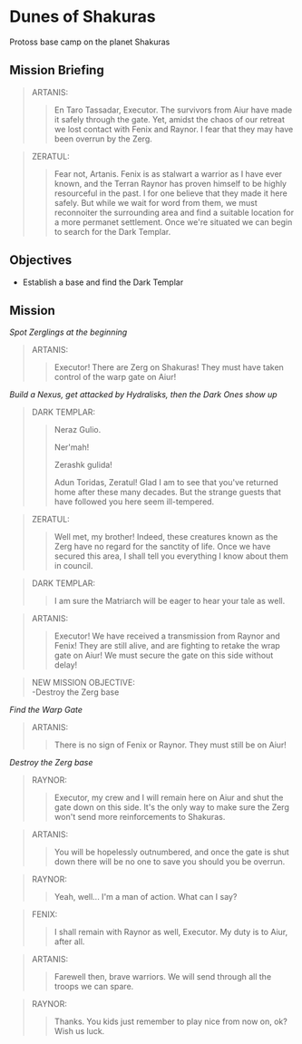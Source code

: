 # Dunes of Shakuras

Protoss base camp on the planet Shakuras

## Mission Briefing

> ARTANIS:
>> En Taro Tassadar, Executor. The survivors from Aiur have made it safely through the gate. Yet, amidst the chaos of our retreat we lost contact with Fenix and Raynor. I fear that they may have been overrun by the Zerg.

> ZERATUL:
>> Fear not, Artanis. Fenix is as stalwart a warrior as I have ever known, and the Terran Raynor has proven himself to be highly resourceful in the past. I for one believe that they made it here safely. But while we wait for word from them, we must reconnoiter the surrounding area and find a suitable location for a more permanet settlement. Once we're situated we can begin to search for the Dark Templar.

## Objectives

- Establish a base and find the Dark Templar

## Mission

_Spot Zerglings at the beginning_

> ARTANIS:
>> Executor! There are Zerg on Shakuras! They must have taken control of the warp gate on Aiur!

_Build a Nexus, get attacked by Hydralisks, then the Dark Ones show up_

> DARK TEMPLAR:
>> Neraz Gulio.
>>
>> Ner'mah!
>>
>> Zerashk gulida!
>>
>> Adun Toridas, Zeratul! Glad I am to see that you've returned home after these many decades. But the strange guests that have followed you here seem ill-tempered.

> ZERATUL:
>> Well met, my brother! Indeed, these creatures known as the Zerg have no regard for the sanctity of life. Once we have secured this area, I shall tell you everything I know about them in council.

> DARK TEMPLAR:
>> I am sure the Matriarch will be eager to hear your tale as well.

> ARTANIS:
>> Executor! We have received a transmission from Raynor and Fenix! They are still alive, and are fighting to retake the wrap gate on Aiur! We must secure the gate on this side without delay!

> NEW MISSION OBJECTIVE:  
> -Destroy the Zerg base

_Find the Warp Gate_

> ARTANIS:
>> There is no sign of Fenix or Raynor. They must still be on Aiur!

_Destroy the Zerg base_

> RAYNOR:
>> Executor, my crew and I will remain here on Aiur and shut the gate down on this side. It's the only way to make sure the Zerg won't send more reinforcements to Shakuras.

> ARTANIS:
>> You will be hopelessly outnumbered, and once the gate is shut down there will be no one to save you should you be overrun.

> RAYNOR:
>> Yeah, well... I'm a man of action. What can I say?

> FENIX:
>> I shall remain with Raynor as well, Executor. My duty is to Aiur, after all.

> ARTANIS:
>> Farewell then, brave warriors. We will send through all the troops we can spare.

> RAYNOR:
>> Thanks. You kids just remember to play nice from now on, ok? Wish us luck.
